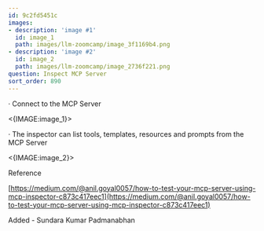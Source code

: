 ```yaml
---
id: 9c2fd5451c
images:
- description: 'image #1'
  id: image_1
  path: images/llm-zoomcamp/image_3f1169b4.png
- description: 'image #2'
  id: image_2
  path: images/llm-zoomcamp/image_2736f221.png
question: Inspect MCP Server
sort_order: 890
---
```


·   Connect to the MCP Server

<{IMAGE:image_1}>

·   The inspector can list tools, templates, resources and prompts from the MCP Server

<{IMAGE:image_2}>

Reference

[https://medium.com/@anil.goyal0057/how-to-test-your-mcp-server-using-mcp-inspector-c873c417eec1](https://medium.com/@anil.goyal0057/how-to-test-your-mcp-server-using-mcp-inspector-c873c417eec1)

Added - Sundara Kumar Padmanabhan

